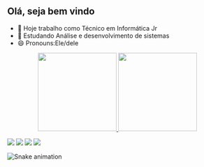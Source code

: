 ## Olá, seja bem vindo 
- 🔭 Hoje trabalho como Técnico em Informática Jr
- 🌱 Estudando Análise e desenvolvimento de sistemas
- 😄 Pronouns:Ele/dele

<div align="center">
  <a href="https://github.com/rodrigueshp">
  <img height="180em" src="https://github-readme-stats.vercel.app/api?username=rodrigueshp&show_icons=true&theme=dracula&include_all_commits=true&count_private=true"/>
  <img height="180em" src="https://github-readme-stats.vercel.app/api/top-langs/?username=rodrigueshp&layout=compact&langs_count=7&theme=dracula"/>
</div>

<div> 

  <a href="https://instagram.com/henkizeira" target="_blank"><img src="https://img.shields.io/badge/-Instagram-%23E4405F?style=for-the-badge&logo=instagram&logoColor=white" target="_blank"></a>
 <a href="https://discord.gg/uq6eTwg" target="_blank"><img src="https://img.shields.io/badge/Discord-7289DA?style=for-the-badge&logo=discord&logoColor=white" target="_blank"></a> 
  <a href = "mailto:henriquehdp99@gmail.com"><img src="https://img.shields.io/badge/-Gmail-%23333?style=for-the-badge&logo=gmail&logoColor=white" target="_blank"></a>
  <a href="https://www.linkedin.com/in/henrique-de-paula-1a6057219" target="_blank"><img src="https://img.shields.io/badge/-LinkedIn-%230077B5?style=for-the-badge&logo=linkedin&logoColor=white" target="_blank"></a> 
  
![Snake animation](https://github.com/rodrigueshp/rodrigueshp/blob/output/github-contribution-grid-snake.svg)
 
</div>
